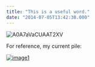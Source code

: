 ```yaml
---
title: "This is a useful word."
date: "2014-07-05T13:42:38.000"
---
```


![A0A7aVaCUAAT2XV](http://chrishubbs.com/wordpress/wp-content/uploads/2014/07/A0A7aVaCUAAT2XV.jpg)

For reference, my current pile:

[![image1](http://chrishubbs.com/wordpress/wp-content/uploads/2014/07/image1-768x1024.jpg)](http://chrishubbs.com/wordpress/wp-content/uploads/2014/07/image1.jpg)
